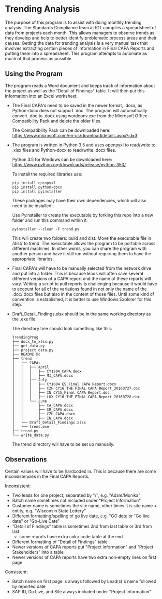 # Trending Analysis
The purpose of this program is to assist with doing monthly trending analysis. The Standards Compliance team at IGT compiles a
spreadsheet of data from projects each month. This allows managers to observe trends as they develop and help to better
identify problematic process areas and their causes. Getting the data for trending analysis is a very manual task that involves
extracting certain pieces of information in Final CAPA Reports and putting them into a spreadsheet. This program attempts to
automate as much of that process as possible.


## Using the Program
The program reads a Word document and keeps track of information about the project as well as the "Detail of Findings" table. It
will then put this information into an Excel worksheet.

* The Final CAPA's need to be saved in the newer format, .docx, as Python-docx does not support .doc. The program will automatically
  convert .doc to .docx using wordconv.exe from the Microsoft Office Compatibility Pack and delete the older files.

  The Compatibility Pack can be downloaded here: https://www.microsoft.com/en-us/download/details.aspx?id=3

* The program is written in Python 3.5 and uses openpyxl to read/write to .xlsx files and Python-docx to read/write .docx files.
  
  Python 3.5 for Windows can be downloaded here: https://www.python.org/downloads/release/python-350/

  To install the required libraries use:
  
  ```
  pip install openpyxl
  pip install python-docx
  pip install pyinstaller
  ```
  
  These packages may have their own dependencies, which will also need to be installed.
  
  Use Pyinstaller to create the executable by forking this repo into a new folder and run this command within it:

  `pyinstaller --clean -F trend.py`
  
  This will create two folders: build and dist. Move the executable file in /dist/ to trend. The executable allows the program
  to be portable across different machines. In other words, you can share the program with another person and have it still run
  without requiring them to have the appropriate libraries.

* Final CAPA's will have to be manually selected from the network drive and put into a folder. This is because leads will often
  save several different versions of a CAPA report and the name of these reports will vary. Writing a script to pull reports is
  challenging because it would have to account for all of the variations found in not only the name of the .doc/.docx files but
  also in the content of those files. Until some kind of convention is established, it is better to use Windows Explorer for
  this step.

* Draft_Detail_Findings.xlsx should be in the same working directory as the .exe file

  The directory tree should look something like this:
  
  ```
  TrendingProg
  ├── docx_to_xlsx.py
  ├── get_data.py
  ├── project_data.py
  ├── README.md
  ├── trend
  │   ├── CAPAs
  │   │   ├── April
  │   │   │   ├── CY1504_CAPA.docx
  │   │   │   ├── MI_CAPA.docx
  │   │   ├── July
  │   │   │   ├── CY1604 ES_Final CAPA Report.docx
  │   │   │   ├── CZH CY16_THE FINAL CAPA Report_20160727.doc
  │   │   │   ├── IN CY15_Final CAPA Report.doc
  │   │   │   ├── LUX CY16_THE FINAL CAPA Report_20160728.doc
  │   │   └── June
  │   │       ├── CA_CAPA.docx
  │   │       ├── CR_CAPA.docx
  │   │       ├── CZH_CAPA.docx
  │   │       ├── IN_CAPA.docx
  │   ├── Draft_Detail_Findings.xlsx
  │   └── trend.exe
  ├── trend.py
  └── write_data.py
  ```
  
  The trend directory will have to be set up manually.
 

## Observations
Certain values will have to be hardcoded in. This is because there are some inconsistencies in the Final CAPA Reports.

Inconsistent:
  - Two leads for one project, separated by "/", e.g. "Adam/Monika"
  - Batch name sometimes not included under "Project Information"
  - Customer name is sometimes the site name, other times it is site name + entity, e.g. "Wisconsin State Lottery"
  - Different formatting/spelling of go live date, e.g. "GO date or "Go live date" or "Go-Live Date"
  - "Detail of Findings" table is sometimes 2nd from last table or 3rd from last
    - some reports have extra color code table at the end
  - Different formatting of "Detail of Findings" table
  - Newer versions of CAPA reports put "Project Information" and "Project Stakeholders" into a table
  - Newer versions of CAPA reports have two extra non-empty lines on first page
    
Consistent:
  - Batch name on first page is always followed by Lead(s)'s name followed by reported date
  - SAP ID, Go Live, and Site always included under "Project Information"
